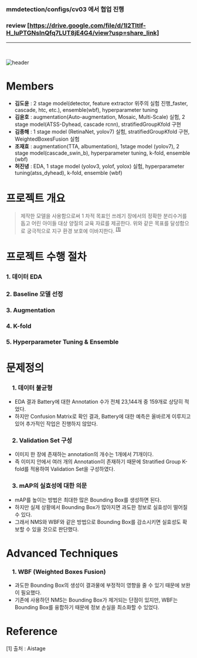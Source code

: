 ### mmdetection/configs/cv03 에서 협업 진행
### review [https://drive.google.com/file/d/1l2TItIf-H_luPTGNsInQfq7LUT8jE4G4/view?usp=share_link]
________________
&nbsp;

![header](https://capsule-render.vercel.app/api?type=rect&color=gradient&text=재활용%20품목%20분류를%20위한%20Object%20Detection&fontSize=30)

# Members
- **김도윤**  : 2 stage model(detector, feature extractor 위주의 실험 진행_faster, cascade, htc, etc.), ensemble(wbf), hyperparameter tuning
- **김윤호**  : augmentation(Auto-augmentation, Mosaic, Multi-Scale) 실험, 2 stage model(ATSS-Dyhead, cascade rcnn), stratifiedGroupKfold 구현
- **김종해**  : 1 stage model (RetinaNet, yolov7) 실험, stratifiedGroupKfold 구현, WeightedBoxesFusion 실험
- **조재효**  : augmentation(TTA, albumentation), 1stage model (yolov7), 2 stage model(cascade_swin_b), hyperparameter tuning, k-fold, ensemble (wbf)
- **허진녕**  : EDA, 1 stage model (yolov3, yolof, yolox) 실험, hyperparameter tuning(atss_dyhead), k-fold, ensemble (wbf)


# 프로젝트 개요
> 제작한 모델을 사용함으로써 1 차적 목표인 쓰레기 장에서의 정확한 분리수거를 돕고 어린 아이들 대상 양질의 교육 자료를 제공한다. 
위와 같은 목표를 달성함으로 궁극적으로 지구 환경 보호에  이바지한다. <sup>[[1]](#footnote_1)</sup>

# 프로젝트 수행 절차
<h3> 1. 데이터 EDA
<h3> 2. Baseline 모델 선정
<h3> 3. Augmentation
<h3> 4. K-fold
<h3> 5. Hyperparameter Tuning & Ensemble


# 문제정의
<h3> 1. 데이터 불균형  </h3>
  
- EDA 결과 Battery에 대한 Annotation 수가 전체 23,144개 중 159개로 상당히 적었다.
- 하지만 Confusion Matrix로 확인 결과, Battery에 대한 예측은 올바르게 이루지고 있어 추가적인 작업은 진행하지 않았다.

<h3> 2. Validation Set 구성  </h3>

- 이미지 한 장에 존재하는 annotation의 개수는 1개에서 71개이다.
- 즉 이미지 안에서 여러 개의 Annotation이 존재하기 때문에 Stratified Group K-fold를 적용하여 Validation Set을 구성하였다.

<h3> 3. mAP의 실효성에 대한 의문 </h3>

- mAP를 높이는 방법은 최대한 많은 Bounding Box를 생성하면 된다.
- 하지만 실제 상황에서 Bounding Box가 많아지면 과도한 정보로 실효성이 떨어질 수 있다.
- 그래서 NMS와 WBF와 같은 방법으로 Bounding Box를 감소시키면 실효성도 확보할 수 있을 것으로 판단했다.


# Advanced Techniques
<h3> 1. WBF (Weighted Boxes Fusion)   </h3>  

- 과도한 Bounding Box의 생성이 결과물에 부정적이 영향을 줄 수 있기 때문에 보완이 필요했다.
- 기존에 사용하던 NMS는 Bounding Box가 제거되는 단점이 있지만, WBF는 Bounding Box를 융합하기 때문에 정보 손실을 최소화할 수 있었다.



# Reference
<a name="footnote_1">[1]</a> 출처 : Aistage 
